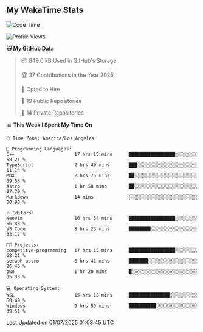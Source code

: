 ## My WakaTime Stats
<!--START_SECTION:waka-->
![Code Time](http://img.shields.io/badge/Code%20Time-388%20hrs-blue)

![Profile Views](http://img.shields.io/badge/Profile%20Views-0-blue)

**🐱 My GitHub Data** 

> 📦 849.0 kB Used in GitHub's Storage 
 > 
> 🏆 37 Contributions in the Year 2025
 > 
> 💼 Opted to Hire
 > 
> 📜 19 Public Repositories 
 > 
> 🔑 14 Private Repositories 
 > 
📊 **This Week I Spent My Time On** 

```text
🕑︎ Time Zone: America/Los_Angeles

💬 Programming Languages: 
C++                      17 hrs 15 mins      █████████████████░░░░░░░░   68.21 % 
TypeScript               2 hrs 49 mins       ███░░░░░░░░░░░░░░░░░░░░░░   11.14 % 
MDX                      2 hrs 25 mins       ██░░░░░░░░░░░░░░░░░░░░░░░   09.58 % 
Astro                    1 hr 58 mins        ██░░░░░░░░░░░░░░░░░░░░░░░   07.79 % 
Markdown                 14 mins             ░░░░░░░░░░░░░░░░░░░░░░░░░   00.98 % 

🔥 Editors: 
Neovim                   16 hrs 54 mins      █████████████████░░░░░░░░   66.83 % 
VS Code                  8 hrs 23 mins       ████████░░░░░░░░░░░░░░░░░   33.17 % 

🐱‍💻 Projects: 
competitve-programming   17 hrs 15 mins      █████████████████░░░░░░░░   68.21 % 
seraph-astro             6 hrs 41 mins       ███████░░░░░░░░░░░░░░░░░░   26.46 % 
owo                      1 hr 20 mins        █░░░░░░░░░░░░░░░░░░░░░░░░   05.33 % 

💻 Operating System: 
WSL                      15 hrs 18 mins      ███████████████░░░░░░░░░░   60.49 % 
Windows                  9 hrs 59 mins       ██████████░░░░░░░░░░░░░░░   39.51 % 
```


 Last Updated on 01/07/2025 01:08:45 UTC
<!--END_SECTION:waka-->
